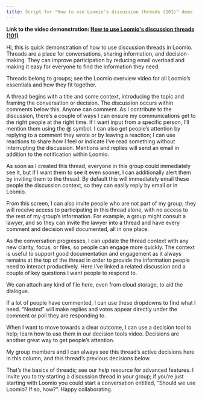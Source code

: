 ```yaml
---
title: Script for "How to use Loomio's discussion threads (101)" demo
---
```


**Link to the video demonstration: [How to use Loomio's discussion threads (101)](https://www.youtube.com/watch?v=MtpDOtmwXGI)**

Hi, this is quick demonstration of how to use discussion threads in Loomio. Threads are a place for conversations, sharing information, and decision-making. They can improve participation by reducing email overload and making it easy for everyone to find the information they need.

Threads belong to groups; see the Loomio overview video for all Loomio’s essentials and how they fit together.

A thread begins with a title and some context, introducing the topic and framing the conversation or decision. The discussion occurs within comments below this. Anyone can comment. As I contribute to the discussion, there’s a couple of ways I can ensure my communications get to the right people at the right time. If I want input from a specific person, I’ll mention them using the @ symbol. I can also get people’s attention by replying to a comment they wrote or by leaving a reaction; I can use reactions to share how I feel or indicate I’ve read something without interrupting the discussion. Mentions and replies will send an email in addition to the notification within Loomio.

As soon as I created this thread, everyone in this group could immediately see it, but if I want them to see it even sooner, I can additionally alert them by inviting them to the thread. By default this will immediately email these people the discussion context, so they can easily reply by email or in Loomio.

From this screen, I can also invite people who are not part of my group; they will receive access to participating in this thread alone, with no access to the rest of my group’s information. For example, a group might consult a lawyer, and so they can invite the lawyer into a thread and have every comment and decision well documented, all in one place.

As the conversation progresses, I can update the thread context with any new clarity, focus, or files, so people can engage more quickly. The context is useful to support good documentation and engagement as it always remains at the top of the thread in order to provide the information people need to interact productively. Here I’ve linked a related discussion and a couple of key questions I want people to respond to.

We can attach any kind of file here, even from cloud storage, to aid the dialogue.

If a lot of people have commented, I can use these dropdowns to find what I need. “Nested” will make replies and votes appear directly under the comment or poll they are responding to.

When I want to move towards a clear outcome, I can use a decision tool to help; learn how to use them in our decision tools video. Decisions are another great way to get people’s attention.

My group members and I can always see this thread’s active decisions here in this column, and this thread’s previous decisions below.

That’s the basics of threads; see our help resource for advanced features. I invite you to try starting a discussion thread in your group; if you’re just starting with Loomio you could start a conversation entitled, “Should we use Loomio? If so, how?”. Happy collaborating.
